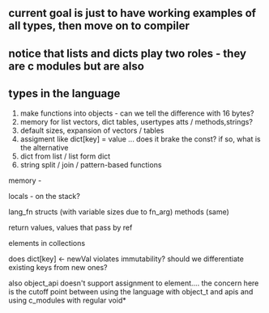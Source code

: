 

## current goal is just to have working examples of all types, then move on to compiler

## notice that lists and dicts play two roles - they are c modules but are also
## types in the language



1. make functions into objects - can we tell the difference with 16 bytes?
2. memory for list vectors, dict tables, usertypes atts / methods,strings?
3. default sizes, expansion of vectors / tables
4. assigment like dict[key] = value ... does it brake the const? if so, what is the alternative
5. dict from list / list form dict 
6. string split / join / pattern-based functions

memory -

locals - on the stack?

lang_fn structs (with variable sizes due to fn_arg)
methods (same)

return values, values that pass by ref

elements in collections


does dict[key] <- newVal violates immutability? should we differentiate existing keys from new ones?

also object_api doesn't support assignment to element....
the concern here is the cutoff point between using the language with object_t and apis and using c_modules with regular void*